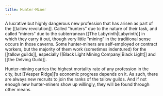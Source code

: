 ```yaml
---
title: Hunter-Miner
---
```


A lucrative but highly dangerous new profession that has arisen as part of the [[tallow revolution]]. Called “hunters” due to the nature of their task, and called “miners” due to the subterranean [[The Labyrinth|Labyrinth]] in which they carry it out, though very little “mining” in the traditional sense occurs in those caverns. Some hunter-miners are self-employed or contract workers, but the majority of them work (sometimes indentured) for the [[tallow guilds]], especially [[Black Light Mining Company|Black Light]] and [[the Delving Guild]].

Hunter-mining carries the highest mortality rate of any profession in the city, but [[Vesper Ridge]]’s economic progress depends on it. As such, there are always new recruits to join the ranks of the tallow guilds. And if not enough new hunter-miners show up willingly, they will be found through other means.